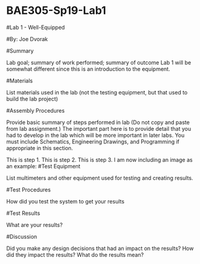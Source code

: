 # BAE305-Sp19-Lab1
#Lab 1 - Well-Equipped

#By: Joe Dvorak

#Summary

Lab goal; summary of work performed; summary of outcome Lab 1 will be somewhat different since this is an introduction to the equipment.

#Materials

List materials used in the lab (not the testing equipment, but that used to build the lab project)

#Assembly Procedures

Provide basic summary of steps performed in lab (Do not copy and paste from lab assignment.) The important part here is to provide detail that you had to develop in the lab which will be more important in later labs. You must include Schematics, Engineering Drawings, and Programming if appropriate in this section.

This is step 1.
This is step 2.
This is step 3. I am now including an image as an example: 
#Test Equipment

List multimeters and other equipment used for testing and creating results.

#Test Procedures

How did you test the system to get your results

#Test Results

What are your results?

#Discussion

Did you make any design decisions that had an impact on the results? How did they impact the results? What do the results mean?

